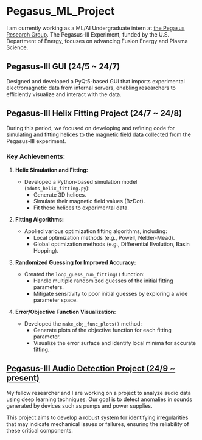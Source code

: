 # Pegasus_ML_Project

I am currently working as a ML/AI Undergraduate intern at [the Pegasus Research Group](https://pegasus.ep.wisc.edu/). 
The Pegasus-III Experiment, funded by the U.S. Department of Energy, focuses on advancing Fusion Energy and Plasma Science.

## Pegasus-III GUI (24/5 ~ 24/7)
Designed and developed a PyQt5-based GUI that imports experimental electromagnetic data from internal servers, enabling researchers to efficiently visualize and interact with the data. 

## Pegasus-III Helix Fitting Project (24/7 ~ 24/8)

During this period, we focused on developing and refining code for simulating and fitting helices to the magnetic field data collected from the Pegasus-III experiment.

### Key Achievements:

1. **Helix Simulation and Fitting:**
   - Developed a Python-based simulation model (`bdots_helix_fitting.py`):
     - Generate 3D helices.
     - Simulate their magnetic field values (BzDot).
     - Fit these helices to experimental data.

2. **Fitting Algorithms:**
   - Applied various optimization fitting algorithms, including:
     - Local optimization methods (e.g., Powell, Nelder-Mead).
     - Global optimization methods (e.g., Differential Evolution, Basin Hopping).

4. **Randomized Guessing for Improved Accuracy:**
   - Created the `loop_guess_run_fitting()` function:
     - Handle multiple randomized guesses of the initial fitting parameters.
     - Mitigate sensitivity to poor initial guesses by exploring a wide parameter space.

5. **Error/Objective Function Visualization:**
   - Developed the `make_obj_func_plots()` method:
     - Generate plots of the objective function for each fitting parameter.
     - Visualize the error surface and identify local minima for accurate fitting.

## [Pegasus-III Audio Detection Project (24/9 ~ present)](https://github.com/Bonniecoleman/Pegasus_ML_Project/tree/main/Pegasus-III%20Audio%20Detection)
My fellow researcher and I are working on a project to analyze audio data using deep learning techniques. 
Our goal is to detect anomalies in sounds generated by devices such as pumps and power supplies.

This project aims to develop a robust system for identifying irregularities that may indicate mechanical issues or failures, ensuring the reliability of these critical components. 

